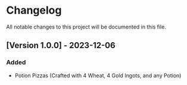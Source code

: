 # Changelog

All notable changes to this project will be documented in this file.

## [Version 1.0.0] - 2023-12-06

### Added
- Potion Pizzas (Crafted with 4 Wheat, 4 Gold Ingots, and any Potion)